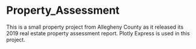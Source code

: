 # Property_Assessment

This is a small property project from Allegheny County as it released its 2019 real estate property assessment report. Plotly Express is used in this project.

